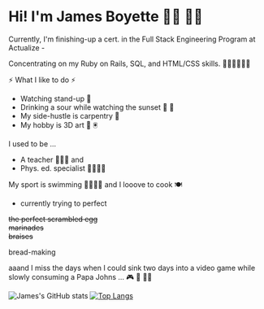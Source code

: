# Hi!   I'm James Boyette 👋🏻 👋🏻 

Currently, I'm finishing-up a cert. in the Full Stack Engineering Program at Actualize - 

Concentrating on my Ruby on Rails, SQL, and HTML/CSS skills. 🦸🏻‍♂️👨🏻‍💻 
 
⚡ What I like to do ⚡

- Watching stand-up 🤡
- Drinking a sour while watching the sunset 🍺 🌇
- My side-hustle is carpentry 🔨 
- My hobby is 3D art 🤖 🖲️

I used to be  ...
- A teacher 👨🏻‍🏫 and 
- Phys. ed. specialist 🤾🏻‍♂️🏀

My sport is swimming 🏊🏻‍♂️💦 and I looove to cook 🍽 
- currently trying to perfect

~~the perfect scrambled egg~~  
~~marinades~~  
~~braises~~  

bread-making  

aaand I miss the days when I could sink two days into a video game while slowly consuming a Papa Johns ... 🎮 🍕 🧟‍♂️

![James's GitHub stats](https://github-readme-stats.vercel.app/api?username=sou7hernsaint&theme=gruvbox&show_icons=true)
[![Top Langs](https://github-readme-stats.vercel.app/api/top-langs/?username=sou7hernsaint&theme=gruvbox&layout=compact)](https://github.com/anuraghazra/github-readme-stats&langs_count=5)
